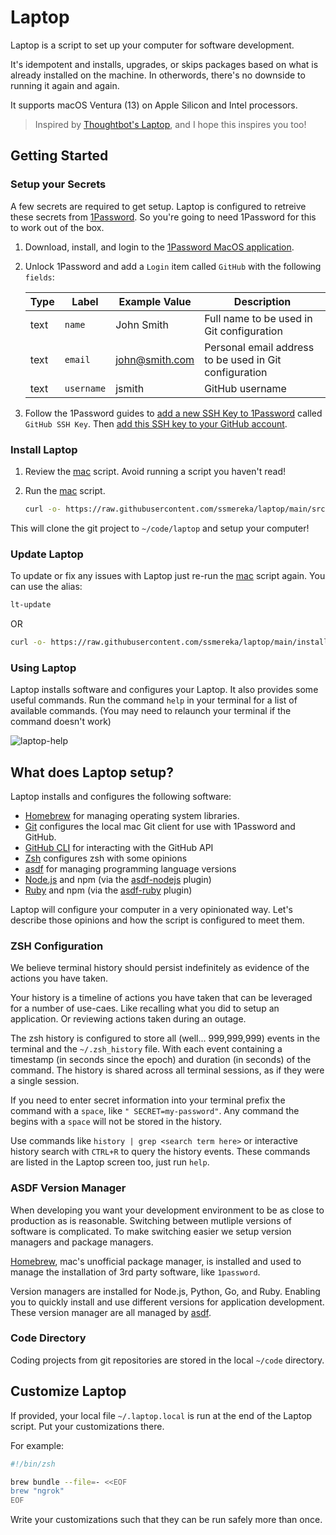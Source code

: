 # Laptop
Laptop is a script to set up your computer for software development. 

It's idempotent and installs, upgrades, or skips packages based on what is already installed on the machine. In otherwords, there's no downside to running it again and again.

It supports macOS Ventura (13) on Apple Silicon and Intel processors. 

>Inspired by [Thoughtbot's Laptop](https://github.com/thoughtbot/laptop), and I hope this inspires you too!

## Getting Started

### Setup your Secrets

A few secrets are required to get setup. Laptop is configured to retreive these secrets from [1Password](https://1password.com). So you're going to need 1Password for this to work out of the box.

1. Download, install, and login to the [1Password MacOS application](https://downloads.1password.com/mac/1Password.zip).

2. Unlock 1Password and add a `Login` item called `GitHub` with the following `fields`:

    | Type | Label | Example Value | Description |
    | -----| ----- | ------------- | ----------- |
    | text | `name` | John Smith | Full name to be used in Git configuration |
    | text | `email` | john@smith.com | Personal email address to be used in Git configuration |
    | text | `username` | jsmith | GitHub username |

3. Follow the 1Password guides to [add a new SSH Key to 1Password](https://developer.1password.com/docs/ssh/get-started#step-1-generate-an-ssh-key) called `GitHub SSH Key`. Then [add this SSH key to your GitHub account](https://developer.1password.com/docs/ssh/get-started#step-2-upload-your-public-key-on-github).

### Install Laptop

1. Review the [mac] script. Avoid running a script you haven't read!

2. Run the [mac] script.

    ```bash
    curl -o- https://raw.githubusercontent.com/ssmereka/laptop/main/src/mac | zsh
    ```

This will clone the git project to `~/code/laptop` and setup your computer!

### Update Laptop

To update or fix any issues with Laptop just re-run the [mac] script again. You can use the alias:


```bash
lt-update
```

OR

```bash
curl -o- https://raw.githubusercontent.com/ssmereka/laptop/main/install-laptop | bash
```


### Using Laptop

Laptop installs software and configures your Laptop. It also provides some useful commands. Run the command `help` in your terminal for a list of available commands. (You may need to relaunch your terminal if the command doesn't work)

![laptop-help](https://github.com/ssmereka/laptop/assets/489291/6be6ecfb-ed78-498c-abca-3abc9e4662fb)

## What does Laptop setup?

Laptop installs and configures the following software:

* [Homebrew](http://brew.sh/) for managing operating system libraries.
* [Git] configures the local mac Git client for use with 1Password and GitHub.
* [GitHub CLI] for interacting with the GitHub API
* [Zsh] configures zsh with some opinions
* [asdf] for managing programming language versions
* [Node.js] and npm (via the [asdf-nodejs] plugin)
* [Ruby] and npm (via the [asdf-ruby] plugin)

Laptop will configure your computer in a very opinionated way. Let's describe those opinions and how the script is configured to meet them.

### ZSH Configuration

We believe terminal history should persist indefinitely as evidence of the actions you have taken.

Your history is a timeline of actions you have taken that can be leveraged for a number of use-caes. Like recalling what you did to setup an application. Or reviewing actions taken during an outage.

The zsh history is configured to store all (well... 999,999,999) events in the terminal and the `~/.zsh_history` file. With each event containing a timestamp (in seconds since the epoch) and duration (in seconds) of the command. The history is shared across all terminal sessions, as if they were a single session.

If you need to enter secret information into your terminal prefix the command with a `space`, like `" SECRET=my-password"`. Any command the begins with a `space` will not be stored in the history.

Use commands like `history | grep <search term here>` or interactive history search with `CTRL+R` to query the history events. These commands are listed in the Laptop screen too, just run `help`.

### ASDF Version Manager

When developing you want your development environment to be as close to production as is reasonable. Switching between mutliple versions of software is complicated. To make switching easier we setup version managers and package managers.

[Homebrew](https://brew.sh), mac's unofficial package manager, is installed and used to manage the installation of 3rd party software, like `1password`.

Version managers are installed for Node.js, Python, Go, and Ruby. Enabling you to quickly install and use different versions for application development. These version manager are all managed by [asdf].

### Code Directory

Coding projects from git repositories are stored in the local `~/code` directory.

## Customize Laptop

If provided, your local file `~/.laptop.local` is run at the end of the Laptop script. Put your customizations there.

For example:

```zsh
#!/bin/zsh

brew bundle --file=- <<EOF
brew "ngrok"
EOF
```

Write your customizations such that they can be run safely more than once.


[mac]: https://github.com/ssmereka/laptop/blob/main/src/mac
[Homebrew]: http://brew.sh/
[Git]: https://git-scm.com/
[GitHub CLI]: https://cli.github.com/
[Zsh]: http://www.zsh.org/
[asdf]: https://github.com/asdf-vm/asdf
[Node.js]: https://nodejs.org/en
[Ruby]: https://www.ruby-lang.org/en/
[asdf-nodejs]: https://github.com/asdf-vm/asdf-nodejs
[asdf-ruby]: https://github.com/asdf-vm/asdf-ruby